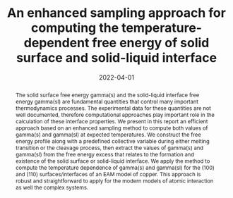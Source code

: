 ---
short: '2022_06'
title: 'An enhanced sampling approach for computing the temperature-dependent free energy of solid surface and solid-liquid interface'
collection: publications
permalink: /publications/2022-05-Surface_energy
thumbnail: ./figure/2022_surface_energy.gif
date: 2022-04-01
venue: 'private arxiv'
authors: '<a href="/cv">Cao Thang Nguyen</a>, Sung Youb Kim.'
abstract: "The solid surface free energy gamma(s) and the solid-liquid interface free energy gamma(sl) are fundamental quantities that control many important thermodynamics processes. The experimental data for these quantities are not well documented, therefore computational approaches play important role in the calculation of these interface properties. We present in this report an efficient approach based on an enhanced sampling method to compute both values of gamma(s) and gamma(sl) at expected temperatures. We construct the free energy profile along with a predefined collective variable during either melting transition or the cleavage process, then extract the values of gamma(s) and gamma(sl) from the free energy excess that relates to the formation and existence of the solid surface or solid-liquid interface. We apply the method to compute the temperature dependence of gamma(s) and gamma(sl) for the (100) and (110) surfaces/interfaces of an EAM model of copper. This approach is robust and straightforward to apply for the modern models of atomic interaction as well the complex systems."
bibtex: " "
# code: "https://github.com/dulucas/Displacement_Field"
# project_page: /projects/DisplacementFields
# pdf: "https://arxiv.org/pdf/2002.12730.pdf"
paper_link: "https://thangckt.github.io/note/"
---